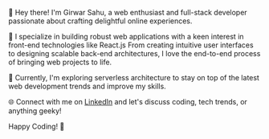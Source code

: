 👋 Hey there! I'm Girwar Sahu, a web enthusiast and full-stack developer passionate about crafting delightful online experiences.

🚀 I specialize in building robust web applications with a keen interest in front-end technologies like React.js From creating intuitive user interfaces to designing scalable back-end architectures, I love the end-to-end process of bringing web projects to life.

🌱 Currently, I'm exploring serverless architecture to stay on top of the latest web development trends and improve my skills.

🌐 Connect with me on [LinkedIn](https://www.linkedin.com/in/girwar-sahu-474909212) and let's discuss coding, tech trends, or anything geeky!

Happy Coding! 🚀
